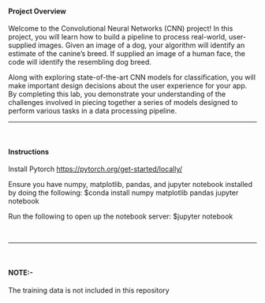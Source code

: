 <h4>Project Overview</h4>

Welcome to the Convolutional Neural Networks (CNN) project! In this project, 
you will learn how to build a pipeline to process real-world, user-supplied images. 
Given an image of a dog, your algorithm will identify an estimate of the canine’s breed. 
If supplied an image of a human face, the code will identify the resembling dog breed.

Along with exploring state-of-the-art CNN models for classification, 
you will make important design decisions about the user experience for your app. 
By completing this lab, you demonstrate your understanding of the challenges involved
in piecing together a series of models designed to perform various tasks in a data processing pipeline.
<br>
<hr>
<br>

<h4>Instructions</h4>

Install Pytorch
https://pytorch.org/get-started/locally/

Ensure you have numpy, matplotlib, pandas, and jupyter notebook installed by doing the following:
$conda install numpy matplotlib pandas jupyter notebook

Run the following to open up the notebook server:
$jupyter notebook

<br>
<hr>
<br>


<h4>NOTE:-</h4>
The training data is not included in this repository
